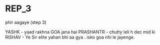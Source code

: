 # REP_3
phir aagaye (step 3)


YASHK - yaad rakhna GOA jana hai
PRASHANTR - chutty leli h dec mid ki
RISHAV - Ye Sir elite yahan bhi aa gya .
isko goa nhi le jayenge.
